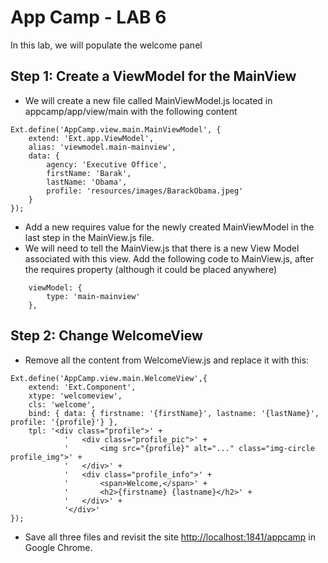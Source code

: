 # App Camp - LAB 6

In this lab, we will populate the welcome panel  


## Step 1: Create a ViewModel for the MainView 

* We will create a new file called MainViewModel.js located in appcamp/app/view/main with the following content
```
Ext.define('AppCamp.view.main.MainViewModel', {
    extend: 'Ext.app.ViewModel',
    alias: 'viewmodel.main-mainview',
	data: {
		agency: 'Executive Office',
		firstName: 'Barak',
		lastName: 'Obama',
        profile: 'resources/images/BarackObama.jpeg'
	}
});
```
* Add a new requires value for the newly created MainViewModel in the last step in the MainView.js file. 
* We will need to tell the MainView.js that there is a new View Model associated with this view. Add the following code to MainView.js, after the requires property (although it could be placed anywhere)
```
    viewModel: {
        type: 'main-mainview'
    },	
```


## Step 2: Change WelcomeView

* Remove all the content from WelcomeView.js and replace it with this:
```
Ext.define('AppCamp.view.main.WelcomeView',{
	extend: 'Ext.Component',
	xtype: 'welcomeview',
	cls: 'welcome',
	bind: { data: { firstname: '{firstName}', lastname: '{lastName}', profile: '{profile}'} },
	tpl: '<div class="profile">' +
			'	<div class="profile_pic">' +
			'		<img src="{profile}" alt="..." class="img-circle profile_img">' +
			'	</div>' +
			'	<div class="profile_info">' +
			'		<span>Welcome,</span>' +
			'		<h2>{firstname} {lastname}</h2>' +
			'	</div>' +
			'</div>'
});
```
* Save all three files and revisit the site [http://localhost:1841/appcamp](http://localhost:1841/appcamp/) in Google Chrome.